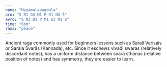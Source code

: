 ```yaml
---
name: "Mayamalavagowla"
aro: "S R1 G3 M1 P D1 N3 Ṡ"
avro: "Ṡ N3 D1 P M1 G3 R1 S"
time: "6pm"
rasa: "peace"
---
```

Ancient raga commonly used for beginners lessons such as Sarali Varisais or Sarala Svarās (Kannada), etc. Since it eschews vivadi swaras (relatively discordant notes), has a uniform distance between svara sthānas (relative position of notes) and has symmetry, they are easier to learn.